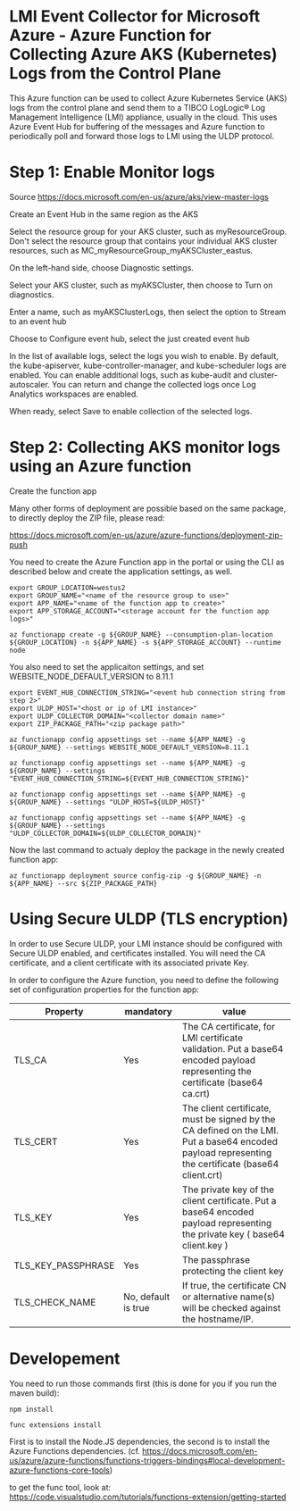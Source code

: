 # LMI Event Collector for Microsoft Azure - Azure Function for Collecting Azure AKS (Kubernetes) Logs from the Control Plane

This Azure function can be used to collect Azure Kubernetes Service (AKS) logs from the control plane and send them to a TIBCO LogLogic® Log Management Intelligence (LMI) appliance, usually in the cloud.
This uses Azure Event Hub for buffering of the messages and Azure function to periodically poll and forward those logs to LMI using the ULDP protocol.


# Step 1: Enable Monitor logs

Source https://docs.microsoft.com/en-us/azure/aks/view-master-logs

Create an Event Hub in the same region as the AKS

Select the resource group for your AKS cluster, such as myResourceGroup. Don't select the resource group that contains your individual AKS cluster resources, such as MC_myResourceGroup_myAKSCluster_eastus.

On the left-hand side, choose Diagnostic settings.

Select your AKS cluster, such as myAKSCluster, then choose to Turn on diagnostics.

Enter a name, such as myAKSClusterLogs, then select the option to Stream to an event hub

Choose to Configure event hub, select the just created event hub

In the list of available logs, select the logs you wish to enable. By default, the kube-apiserver, kube-controller-manager, and kube-scheduler logs are enabled. You can enable additional logs, such as kube-audit and cluster-autoscaler. You can return and change the collected logs once Log Analytics workspaces are enabled.

When ready, select Save to enable collection of the selected logs.


# Step 2: Collecting AKS monitor logs using an Azure function


Create the function app

Many other forms of deployment are possible based on the same package, to directly deploy the ZIP file, please read:

https://docs.microsoft.com/en-us/azure/azure-functions/deployment-zip-push

You need to create the Azure Function app in the portal or using the CLI as described below and create the application settings, as well.

```
export GROUP_LOCATION=westus2
export GROUP_NAME="<name of the resource group to use>"
export APP_NAME="<name of the function app to create>"
export APP_STORAGE_ACCOUNT="<storage account for the function app logs>"

az functionapp create -g ${GROUP_NAME} --consumption-plan-location ${GROUP_LOCATION} -n ${APP_NAME} -s ${APP_STORAGE_ACCOUNT} --runtime node
```

You also need to set the applicaiton settings, and set WEBSITE_NODE_DEFAULT_VERSION to 8.11.1
```
export EVENT_HUB_CONNECTION_STRING="<event hub connection string from step 2>"
export ULDP_HOST="<host or ip of LMI instance>"
export ULDP_COLLECTOR_DOMAIN="<collector domain name>"
export ZIP_PACKAGE_PATH="<zip package path>"

az functionapp config appsettings set --name ${APP_NAME} -g ${GROUP_NAME} --settings WEBSITE_NODE_DEFAULT_VERSION=8.11.1

az functionapp config appsettings set --name ${APP_NAME} -g ${GROUP_NAME} --settings "EVENT_HUB_CONNECTION_STRING=${EVENT_HUB_CONNECTION_STRING}"

az functionapp config appsettings set --name ${APP_NAME} -g ${GROUP_NAME} --settings "ULDP_HOST=${ULDP_HOST}"

az functionapp config appsettings set --name ${APP_NAME} -g ${GROUP_NAME} --settings "ULDP_COLLECTOR_DOMAIN=${ULDP_COLLECTOR_DOMAIN}"
```

Now the last command to actualy deploy the package in the newly created function app:

```
az functionapp deployment source config-zip -g ${GROUP_NAME} -n ${APP_NAME} --src ${ZIP_PACKAGE_PATH}
```

# Using Secure ULDP (TLS encryption)

In order to use Secure ULDP, your LMI instance should be configured with Secure ULDP enabled, and certificates installed. You will need the CA certificate, and a client certificate with its associated private Key.

In order to configure the Azure function, you need to define the following set of configuration properties for the function app:

Property | mandatory | value
---|---|---
TLS_CA | Yes | The CA certificate, for LMI certificate validation. Put a base64 encoded payload representing the certificate (base64 ca.crt)
TLS_CERT | Yes | The client certificate, must be signed by the CA defined on the LMI. Put a base64 encoded payload representing the certificate (base64 client.crt) 
TLS_KEY | Yes | The private key of the client certificate. Put a base64 encoded payload representing the private key ( base64 client.key )
TLS_KEY_PASSPHRASE | Yes | The passphrase protecting the client key
TLS_CHECK_NAME | No, default is true | If true, the certificate CN or alternative name(s) will be checked against the hostname/IP. 

# Developement

You need to run those commands first (this is done for you if you run the maven build):

```
npm install

func extensions install
```

First is to install the Node.JS dependencies, the second is to install the Azure Functions dependencies. (cf. https://docs.microsoft.com/en-us/azure/azure-functions/functions-triggers-bindings#local-development-azure-functions-core-tools)

to get the func tool, look at: https://code.visualstudio.com/tutorials/functions-extension/getting-started


